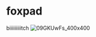 # foxpad
biiiiiiiiitch
![09GKUwFs_400x400](https://user-images.githubusercontent.com/102423203/226084787-2875fc8d-be0f-40e0-bc90-2bdf077c082c.jpg)
